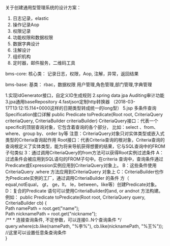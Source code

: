 关于创建通用型管理系统的设计方案：
1.	日志记录，elastic
2.	操作记录Aop
3.	权限记录
4.	功能权限和数据权限
5.	数据字典设计
6.	注解设计
7.	组织机构
8.	定时器，邮件服务，二维码工具


bms-core: 核心类：
记录日志，权限，Aop, 注解，异常，返回结果


bms-base: 基类：
rbac，数据权限
用户管理,角色管理,部门管理,字典管理



1.实现IdGenerator接口，自定义ID生成规则
2.spring data jpa Auditing审计功能
3.jpa通用baseRepository
4.fastjson定制http转换器  （2018-03-17T13:12:15.114+0000这样的日期类型转成统一的long型）
5.jsp 多条件查询Specification接口详解
public Predicate toPredicate(Root<SysUser> root, CriteriaQuery<?> criteriaQuery, CriteriaBuilder criteriaBuilder)
CriteriaQuery接口：代表一个specific的顶层查询对象，它包含着查询的各个部分，
比如：select 、from、where、group by、order by等
注意：CriteriaQuery对象只对实体类型或嵌入式类型的Criteria查询起作用
Root接口：代表Criteria查询的根对象，Criteria查询的查询根定义了实体类型，能为将来导航获得想要的结果，它与SQL查询中的FROM子句类似
3：通过调用CriteriaQuery的from方法可以获得Root实例过滤条件
A：过滤条件会被应用到SQL语句的FROM子句中。在criteria 查询中，查询条件通过Predicate或Expression实例应用到CriteriaQuery对象上。
B：这些条件使用 CriteriaQuery .where 方法应用到CriteriaQuery 对象上
C：CriteriaBuilder也作为Predicate实例的工厂，通过调用CriteriaBuilder 的条件  方（ equal,notEqual， gt， ge，lt， le，between，like等）创建Predicate对象。
D：复合的Predicate 语句可以使用CriteriaBuilder的and, or andnot 方法构建。 
例如：
 public Predicate toPredicate(Root<StudentInfo> root, CriteriaQuery<?> query, CriteriaBuilder cb) {  
    Path<String> namePath = root.get("name");  
    Path<String> nicknamePath = root.get("nickname");  
    /** 
         * 连接查询条件, 不定参数，可以连接0..N个查询条件 
         */  
    query.where(cb.like(namePath, "%李%"), cb.like(nicknamePath, "%王%")); //这里可以设置任意条查询条件  
   }  
